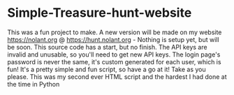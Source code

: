 # Simple-Treasure-hunt-website
This was a fun project to make. A new version will be made on my website https://nolant.org @ https://hunt.nolant.org - Nothing is setup yet, but will be soon. This source code has a start, but no finish. The API keys are invalid and unusable, so you'll need to get new API keys. The login page's password is never the same, it's custom generated for each user, which is fun! It's a pretty simple and fun script, so have a go at it! Take as you please. This was my second ever HTML script and the hardest I had done at the time in Python
